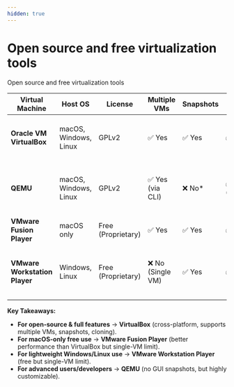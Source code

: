 ```yaml
---
hidden: true
---
```


# Open source and free virtualization tools

Open source and free virtualization tools

| **Virtual Machine**           | **Host OS**           | **License**        | **Multiple VMs** | **Snapshots** | **Cloning** | **Notes**                                                         |
| ----------------------------- | --------------------- | ------------------ | ---------------- | ------------- | ----------- | ----------------------------------------------------------------- |
| **Oracle VM VirtualBox**      | macOS, Windows, Linux | GPLv2              | ✅ Yes            | ✅ Yes         | ✅ Yes       | Fully open-source. Best balance of features & usability.          |
| **QEMU**                      | macOS, Windows, Linux | GPLv2              | ✅ Yes (via CLI)  | ❌ No\*        | ✅ (Manual)  | Advanced, needs KVM for best performance. No native snapshot UI.  |
| **VMware Fusion Player**      | macOS only            | Free (Proprietary) | ✅ Yes            | ✅ Yes         | ✅ Yes       | Better macOS integration.                                         |
| **VMware Workstation Player** | Windows, Linux        | Free (Proprietary) | ❌ No (Single VM) | ✅ Yes         | ✅ Yes       | Free version restricts to 1 running VM. Good for lightweight use. |

**Key Takeaways:**

* **For open-source & full features** → **VirtualBox** (cross-platform, supports multiple VMs, snapshots, cloning).
* **For macOS-only free use** → **VMware Fusion Player** (better performance than VirtualBox but single-VM limit).
* **For lightweight Windows/Linux use** → **VMware Workstation Player** (free but single-VM limit).
* **For advanced users/developers** → **QEMU** (no GUI snapshots, but highly customizable).
